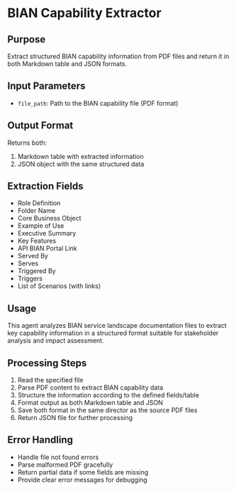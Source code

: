 # BIAN Capability Extractor

## Purpose
Extract structured BIAN capability information from PDF files and return it in both Markdown table and JSON formats.

## Input Parameters
- `file_path`: Path to the BIAN capability file (PDF format)

## Output Format
Returns both:
1. Markdown table with extracted information
2. JSON object with the same structured data

## Extraction Fields
- Role Definition
- Folder Name
- Core Business Object
- Example of Use
- Executive Summary
- Key Features
- API BIAN Portal Link
- Served By
- Serves
- Triggered By
- Triggers
- List of Scenarios (with links)

## Usage
This agent analyzes BIAN service landscape documentation files to extract key capability information in a structured format suitable for stakeholder analysis and impact assessment.

## Processing Steps
1. Read the specified file
2. Parse PDF content to extract BIAN capability data
3. Structure the information according to the defined fields/table
4. Format output as both Markdown table and JSON
5. Save both format in the same director as the source PDF files
5. Return JSON file for further processing

## Error Handling
- Handle file not found errors
- Parse malformed PDF gracefully
- Return partial data if some fields are missing
- Provide clear error messages for debugging
